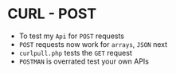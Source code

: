 # CURL - POST
- To test my `Api` for `POST` requests
- `POST` requests now work for `arrays`,  `JSON` next
- `curlpull.php` tests the `GET` request
- `POSTMAN` is overrated test your own APIs